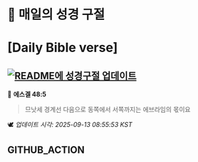 # 🙏 매일의 성경 구절
# [Daily Bible verse]
## [![README에 성경구절 업데이트](https://github.com/DONGSUKA/first_test/actions/workflows/update-readme-bible.yml/badge.svg)](https://github.com/DONGSUKA/first_test/actions/workflows/update-readme-bible.yml)
<!-- START_BIBLE_VERSE -->
📖 **에스겔 48:5**
> 므낫세 경계선 다음으로 동쪽에서 서쪽까지는 에브라임의 몫이요

🕊️ _업데이트 시각: 2025-09-13 08:55:53 KST_
  <!-- END_BIBLE_VERSE -->
## GITHUB_ACTION
